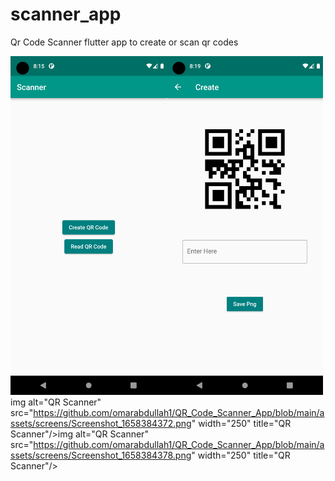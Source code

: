 # scanner_app

Qr Code Scanner flutter app to create or scan qr codes


<img alt="QR Scanner" src="https://github.com/omarabdullah1/QR_Code_Scanner_App/blob/main/assets/screens/Screenshot_1658384125.png" width="250" title="QR Scanner"/><img alt="QR Scanner" src="https://github.com/omarabdullah1/QR_Code_Scanner_App/blob/main/assets/screens/Screenshot_1658384365.png" width="250" title="QR Scanner"/>img alt="QR Scanner" src="https://github.com/omarabdullah1/QR_Code_Scanner_App/blob/main/assets/screens/Screenshot_1658384372.png" width="250" title="QR Scanner"/>img alt="QR Scanner" src="https://github.com/omarabdullah1/QR_Code_Scanner_App/blob/main/assets/screens/Screenshot_1658384378.png" width="250" title="QR Scanner"/>
